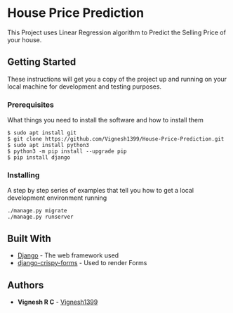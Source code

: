 # House Price Prediction

This Project uses Linear Regression algorithm to Predict the Selling Price of your house.

## Getting Started

These instructions will get you a copy of the project up and running on your local machine for development and testing purposes.

### Prerequisites

What things you need to install the software and how to install them

```
$ sudo apt install git
$ git clone https://github.com/Vignesh1399/House-Price-Prediction.git
$ sudo apt install python3
$ python3 -m pip install --upgrade pip
$ pip install django
```

### Installing

A step by step series of examples that tell you how to get a local development environment running

```
./manage.py migrate
./manage.py runserver
```

## Built With

* [Django](https://docs.djangoproject.com/en/3.0/) - The web framework used
* [django-crispy-forms](https://django-crispy-forms.readthedocs.io/en/latest/index.html) - Used to render Forms


## Authors

* **Vignesh R C** - [Vignesh1399](https://github.com/Vignesh1399)

